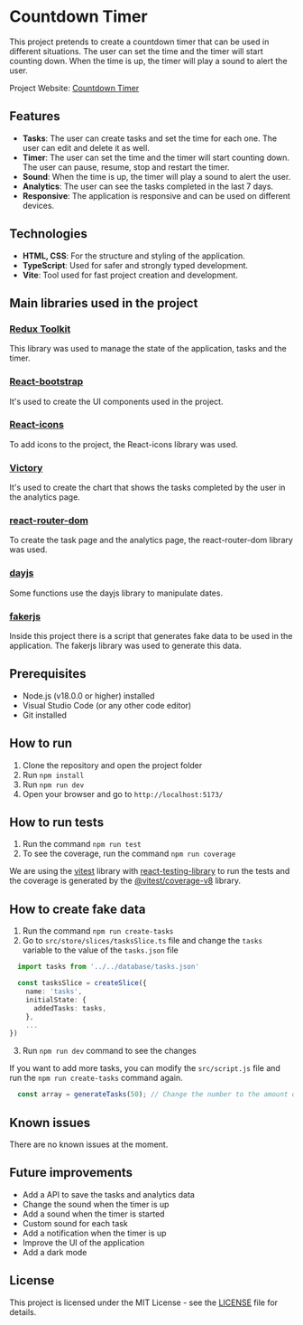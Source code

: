 # Countdown Timer
This project pretends to create a countdown timer that can be used in different situations. The user can set the time and the timer will start counting down. When the time is up, the timer will play a sound to alert the user.

Project Website: [Countdown Timer](https://main--arkon-data-test.netlify.app/)

## Features
- **Tasks**: The user can create tasks and set the time for each one. The user can edit and delete it as well.
- **Timer**: The user can set the time and the timer will start counting down. The user can pause, resume, stop and restart the timer.
- **Sound**: When the time is up, the timer will play a sound to alert the user.
- **Analytics**: The user can see the tasks completed in the last 7 days.
- **Responsive**: The application is responsive and can be used on different devices.

## Technologies
- **HTML, CSS**: For the structure and styling of the application.
- **TypeScript**: Used for safer and strongly typed development.
- **Vite**: Tool used for fast project creation and development.

## Main libraries used in the project
### [Redux Toolkit](https://redux-toolkit.js.org/)
  This library was used to manage the state of the application, tasks and the timer.
### [React-bootstrap](https://react-bootstrap.github.io/)
  It's used to create the UI components used in the project.

### [React-icons](https://react-icons.github.io/react-icons/)
  To add icons to the project, the React-icons library was used.
### [Victory](https://formidable.com/open-source/victory/)
  It's used to create the chart that shows the tasks completed by the user in the analytics page.
### [react-router-dom](https://reactrouter.com/en/main)
  To create the task page and the analytics page, the react-router-dom library was used.
### [dayjs](https://day.js.org/)
  Some functions use the dayjs library to manipulate dates.
### [fakerjs](https://fakerjs.dev/)
  Inside this project there is a script that generates fake data to be used in the application. The fakerjs library was used to generate this data.


## Prerequisites
- Node.js (v18.0.0 or higher) installed
- Visual Studio Code (or any other code editor)
- Git installed

## How to run
1. Clone the repository and open the project folder
2. Run `npm install`
3. Run `npm run dev`
4. Open your browser and go to `http://localhost:5173/`

## How to run tests
1. Run the command `npm run test`
2. To see the coverage, run the command `npm run coverage`

We are using the [vitest](https://vitest.dev/) library with [react-testing-library](https://github.com/testing-library/react-testing-library) to run the tests and the coverage is generated by the [@vitest/coverage-v8](https://www.npmjs.com/package/@vitest/coverage-v8) library.

## How to create fake data
1. Run the command `npm run create-tasks`
2. Go to `src/store/slices/tasksSlice.ts` file and change the `tasks` variable to the value of the `tasks.json` file
  ```typescript
    import tasks from '../../database/tasks.json'

    const tasksSlice = createSlice({
      name: 'tasks',
      initialState: {
        addedTasks: tasks,
      },
      ...
  })
  ```
3. Run `npm run dev` command to see the changes

If you want to add more tasks, you can modify the `src/script.js` file and run the `npm run create-tasks` command again.
  ```javascript
    const array = generateTasks(50); // Change the number to the amount of tasks you want to generate
  ```

## Known issues
  There are no known issues at the moment.

## Future improvements
- Add a API to save the tasks and analytics data
- Change the sound when the timer is up
- Add a sound when the timer is started
- Custom sound for each task
- Add a notification when the timer is up
- Improve the UI of the application
- Add a dark mode

## License
This project is licensed under the MIT License - see the [LICENSE](LICENSE) file for details.

